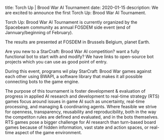 title: Torch Up | Brood War AI Tournament
date: 2020-01-15
description: We are excited to announce the first Torch Up: Brood War AI Tournament.

Torch Up: Brood War AI Tournament is currently organized by the Spacebeam community as annual FOSDEM side event (end of Jannuary/beginning of February).

The results are presented at FOSDEM in Brussels Belgium, planet Earth.

Are you new to a StarCraft: Brood War AI competition? want a fully functional bot to start with and modify? We have links to open-source bot projects which you can use as good point of entry.

During this event, programs wil play StarCraft: Brood War games against each other using BWAPI, a software library that makes it all possible connecting bots to the game engine.

The purpose of this tournament is foster development & evaluation of progress in applied AI research and development to real-time strategy (RTS) games focus around issues in game AI such as uncertainty, real-time processing, and managing & coordinaring agents. Where feasible we strive for openness, transparency, reusability and reproducibility, both in the way the competiton rules are defined and evaluated, and in the bots themselves. RTS games pose a bigger challenge for AI research than turn-based board games because of hidden information, vast state and action spaces, or real-time aspect of the game environment. 

